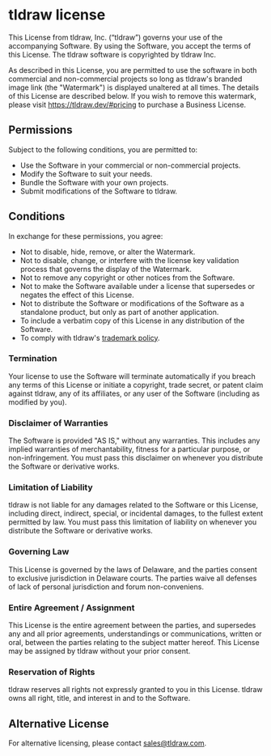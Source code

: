 # tldraw license

This License from tldraw, Inc. (“tldraw”) governs your use of the accompanying Software. By using the Software, you accept the terms of this License. The tldraw software is copyrighted by tldraw Inc.

As described in this License, you are permitted to use the software in both commercial and non-commercial projects so long as tldraw's branded image link (the "Watermark") is displayed unaltered at all times. The details of this License are described below. If you wish to remove this watermark, please visit https://tldraw.dev/#pricing to purchase a Business License.

## Permissions

Subject to the following conditions, you are permitted to:

- Use the Software in your commercial or non-commercial projects.
- Modify the Software to suit your needs.
- Bundle the Software with your own projects.
- Submit modifications of the Software to tldraw.

## Conditions

In exchange for these permissions, you agree:

- Not to disable, hide, remove, or alter the Watermark.
- Not to disable, change, or interfere with the license key validation process that governs the display of the Watermark.
- Not to remove any copyright or other notices from the Software.
- Not to make the Software available under a license that supersedes or negates the effect of this License.
- Not to distribute the Software or modifications of the Software as a standalone product, but only as part of another application.
- To include a verbatim copy of this License in any distribution of the Software.
- To comply with tldraw's [trademark policy](https://github.com/tldraw/tldraw/blob/main/TRADEMARKS.md).

### Termination

Your license to use the Software will terminate automatically if you breach any terms of this License or initiate a copyright, trade secret, or patent claim against tldraw, any of its affiliates, or any user of the Software (including as modified by you).

### Disclaimer of Warranties

The Software is provided "AS IS," without any warranties. This includes any implied warranties of merchantability, fitness for a particular purpose, or non-infringement. You must pass this disclaimer on whenever you distribute the Software or derivative works.

### Limitation of Liability

tldraw is not liable for any damages related to the Software or this License, including direct, indirect, special, or incidental damages, to the fullest extent permitted by law. You must pass this limitation of liability on whenever you distribute the Software or derivative works.

### Governing Law

This License is governed by the laws of Delaware, and the parties consent to exclusive jurisdiction in Delaware courts. The parties waive all defenses of lack of personal jurisdiction and forum non-conveniens.

### Entire Agreement / Assignment

This License is the entire agreement between the parties, and supersedes any and all prior agreements, understandings or communications, written or oral, between the parties relating to the subject matter hereof. This License may be assigned by tldraw without your prior consent.

### Reservation of Rights

tldraw reserves all rights not expressly granted to you in this License. tldraw owns all right, title, and interest in and to the Software.

## Alternative License

For alternative licensing, please contact sales@tldraw.com.
